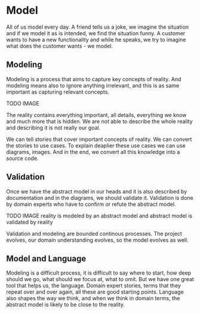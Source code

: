 # Model

All of us model every day.
A friend tells us a joke, we imagine the situation and if we model it as is intended, we find the situation funny.
A customer wants to have a new functionality and while he speaks, we try to imagine what does the customer wants - we model.

## Modeling

Modeling is a process that aims to capture key concepts of reality.
And modeling means also to ignore anything irrelevant, and this is as same important as capturing relevant concepts.

TODO IMAGE

The reality contains everything important, all details, everything we know and much more that is hidden.
We are not able to describe the whole reality and describing it is not really our goal.

We can tell stories that cover important concepts of reality.
We can convert the stories to use cases.
To explain deaplier these use cases we can use diagrams, images.
And in the end, we convert all this knowledge into a source code.

## Validation

Once we have the abstract model in our heads and it is also described by documentation and in the diagrams, we should validate it.
Validation is done by domain experts who have to confirm or refute the abstract model.

TODO IMAGE reality is modeled by an abstract model and abstract model is validated by reality

Validation and modeling are bounded continous processes.
The project evolves, our domain understanding evolves, so the model evolves as well.

## Model and Language

Modeling is a difficult process, it is difficult to say where to start, how deep should we go, what should we focus at, what to omit.
But we have one great tool that helps us, the language.
Domain expert stories, terms that they repeat over and over again, all these are good starting points.
Language also shapes the way we think, and when we think in domain terms, the abstract model is likely to be close to the reality.

